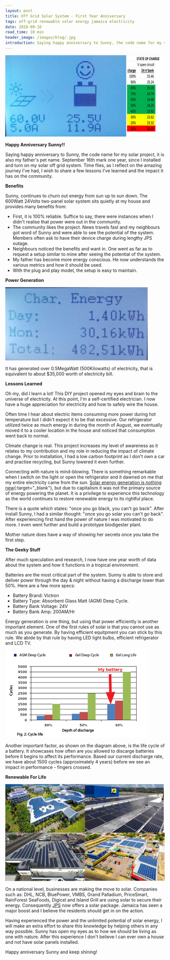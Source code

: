 ```yaml
---
layout: post
title: Off Grid Solar System - First Year Anniversary
tags: off-grid renewable solar energy jamaica electricity
date: 2018-09-16
read_time: 10 min
header_image: /images/blog/.jpg
introduction: Saying happy anniversary to Sunny, the code name for my solar project, it is also my father's pet name. September 16th mark one year, since I installed and turn on my solar off grid system.
---
```

!["Off Grid Project"](/images/blog/sunny-solar-image.jpg)

**Happy Anniversary Sunny!!**

Saying happy anniversary to Sunny, the code name for my solar project, it is also my father's pet name.
September 16th mark one year, since I installed and turn on my solar off grid system.  Time flies, as I reflect on the amazing journey I've had, I wish to share a few lessons I've learned and the impact it has on the community. 
<br/>


**Benefits**

Sunny, continues to churn out energy from sun up to sun down. The 600Watt 24Volts two-panel solar system sits quietly at my house and provides many benefits from:

- First, it is 100% reliable. Suffice to say, there were instances when I didn't realise that power were out in the community.
- The community likes the project. News travels fast and my neighbours got word of Sunny and were able to see the potential of the system. Members often ask to have their device charge during lengthy JPS outage.
- Neighbours noticed the benefits and want in. One went as far as to request a setup similar to mine after seeing the potential of the system.
- My father has become more energy conscious. He now understands the various metrics and how it should be used.
- With the plug and play model, the setup is easy to maintain.   


**Power Generation**

!["Sunny Energy Generated"](/images/blog/solar-energy-generated.jpg) 

It has generated over 0.5MegaWatt (500Kilowatts) of electricity, that is equivalent to about $35,000 worth of electricity bill. 


**Lessons Learned**

Oh my, did I learn a lot! This DIY project opened my eyes and brain to the universe of electricity. At this point, I'm a self-certified electrician. I now have a huge appreciation for electricity and how to safely wire the house.

Often time I hear about electric items consuming more power during hot temperature but I didn't expect it to be that excessive. Our refrigerator utilized twice as much energy in during the month of August, we eventually moved it to a cooler location in the house and noticed that consumption went back to normal. 

Climate change is real. This project increases my level of awareness as it relates to my contribution and my role in reducing the impact of climate change. Prior to installation, I had a low carbon footprint as I don't own a car and practise recycling, but Sunny lowered it even further.

Connecting with nature is mind-blowing. There is something remarkable when I switch on the light or open the refrigerator and it dawned on me that my entire electricity came from the sun. [Solar energy generation is nothing new](https://solarenergy.com/info-history){:target="_blank"}, but due to capitalism it was not the primary source of energy powering the planet. It is a privilege to experience this technology as the world continues to restore renewable energy to its rightful place. 

There is a quote which states: "once you go black, you can't go back". After install Sunny, I had a similar thought: "once you go solar you can't go back". After experiencing first hand the power of nature I was motivated to do more. I even went further and build a prototype biodigester plant.

Mother nature does have a way of showing her secrets once you take the first step.

**The Geeky Stuff**

After much speculation and research, I now have one year worth of data about the system and how it functions in a tropical environment. 

Batteries are the most critical part of the system. Sunny is able to store and deliver power through the day & night without having a discharge lower than 50%. Here are a few more specs:

- Battery Brand: Victron
- Battery Type: Absorbent Glass Matt (AGM) Deep Cycle.
- Battery Bank Voltage: 24V
- Battery Bank Amp: 200AM/Hr


Energy generation is one thing, but using that power efficiently is another important element. One of the first rules of solar is that you cannot use as much as you generate. By having efficient equitpment you can stick by this rule. We abide by that rule by having LED light bulbs, efficient refrigerator and LCD TV.

!["Batteries Discharge Rate"](/images/blog/solar-discharge-rate.png)

Another important factor, as shown on the diagram above, is the life cycle of a battery. It showcases how often are you allowed to discarge batteries before it begins to affect its performance. Based our current discharge rate, we have about 1500 cycles (approximately 4 years) before we see an impact in performance - fingers crossed.

**Renewable For Life**

!["Companies Using Solar"](/images/blog/business-solar-panels.png)

On a national level, businesses are making the move to solar. Companies such as: DHL, NCB, BluePower, VMBS, Grand Palladium, PriceSmart, RainForest SeaFoods, Digicel and Island Grill are using solar to secure their energy. Consequently [JPS](https://www.jpsco.com/) now offers a solar package. Jamaica has seen a major boost and I believe the residents should get in on the action. 

Having experienced the power and the unlimited potential of solar energy, I will make an extra effort to share this knowledge by helping others in any way possible. Sunny has open my eyes as to how we should be living as one with nature. After this experience I don't believe I can ever own a house and not have solar panels installed.

Happy anniversary Sunny and keep shining!